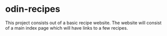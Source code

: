 # odin-recipes
This project consists out of a basic recipe website.
The website will consist of a main index page which will have links to a few recipes.